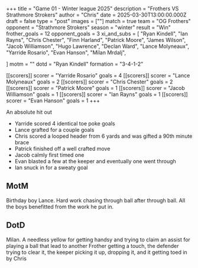 +++
title = "Game 01 - Winter league 2025"
description = "Frothers VS Strathmore Strokers"
author = "Chris"
date = 2025-03-30T13:00:00.000Z
draft = false
type = "post"
images = [""]
match = true
team = "OG Frothers"
opponent = "Strathmore Strokers"
season = "winter"
result = "Win"
frother_goals = 12
opponent_goals = 3
xi_and_subs = [
  "Ryan Kindell",
  "Ian Rayns",
  "Chris Chester",
  "Finn Harland",
  "Patrick Moore",
  "James Wilson",
  "Jacob Williamson",
  "Hugo Lawrence",
  "Declan Ward",
  "Lance Molyneaux",
  "Yarride Rosario",
  "Evan Hanson",
  "Milan Mrdalj",

]
motm = ""
dotd = "Ryan Kindell"
formation = "3-4-1-2"

[[scorers]]
scorer = "Yarride Rosario"
goals = 4
[[scorers]]
scorer = "Lance Molyneaux"
goals = 2
[[scorers]]
scorer = "Chris Chester"
goals = 2
[[scorers]]
scorer = "Patrick Moore"
goals = 1
[[scorers]]
scorer = "Jacob Williamson"
goals = 1
[[scorers]]
scorer = "Ian Rayns"
goals = 1
[[scorers]]
scorer = "Evan Hanson"
goals = 1
+++

An absolute hit out

- Yarride scored 4 identical toe poke goals
- Lance grafted for a couple goals
- Chris scored a looped header from 6 yards and was gifted a 90th minute brace 
- Patrick finished off a well crafted move
- Jacob calmly first timed one
- Evan blasted a few at the keeper and eventually one went through
- Ian snuck in for a sweaty goal

## MotM 

Birthday boy Lance. Hard work chasing through ball after through ball. All the boys benefitted from the work he put in.

## DotD

Milan. A needless yellow for getting handsy and trying to claim an assist for playing a ball that lead to another Frother getting a touch, the defender trying to clear it, the keeper picking it up, dropping it, and it getting toed in by Chris